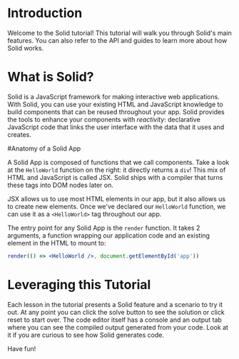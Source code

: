 # Introduction

Welcome to the Solid tutorial! This tutorial will walk you through Solid's main features. You can also refer to the API and guides to learn more about how Solid works.

# What is Solid?
Solid is a JavaScript framework for making interactive web applications.
With Solid, you can use your existing HTML and JavaScript knowledge to build components that can be reused throughout your app.
Solid provides the tools to enhance your components with _reactivity_: declarative JavaScript code that links the user interface with the data that it uses and creates.

#Anatomy of a Solid App

A Solid App is composed of functions that we call components. Take a look at the `HelloWorld` function on the right: it directly returns a `div`! This mix of HTML and JavaScript is called JSX. Solid ships with a compiler that turns these tags into DOM nodes later on.

JSX allows us to use most HTML elements in our app, but it also allows us to create new elements. Once we've declared our `HelloWorld` function, we can use it as a `<HelloWorld>` tag throughout our app. 

The entry point for any Solid App is the `render` function.  It takes 2 arguments, a function wrapping our application code and an existing element in the HTML to mount to:
```jsx
render(() => <HelloWorld />, document.getElementById('app'))
```
# Leveraging this Tutorial

Each lesson in the tutorial presents a Solid feature and a scenario to try it out. At any point you can click the solve button to see the solution or click reset to start over. The code editor itself has a console and an output tab where you can see the compiled output generated from your code. Look at it if you are curious to see how Solid generates code.

Have fun!
